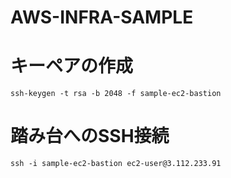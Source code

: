 # AWS-INFRA-SAMPLE
# キーペアの作成
```
ssh-keygen -t rsa -b 2048 -f sample-ec2-bastion
```

# 踏み台へのSSH接続
```
ssh -i sample-ec2-bastion ec2-user@3.112.233.91
```
